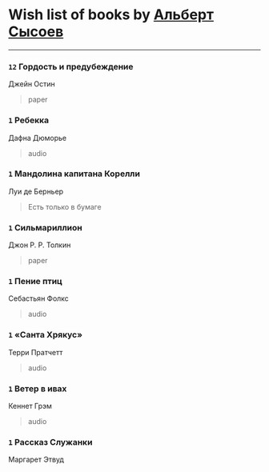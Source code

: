 # Wish list of books by [Альберт Сысоев](http://vk.com/id47446642)
---

### `12` Гордость и предубеждение
Джейн Остин
> paper

### `1` Ребекка
Дафна Дюморье
> audio

### `1` Мандолина капитана Корелли
Луи де Берньер
> Есть только в бумаге

### `1` Сильмариллион
Джон Р. Р. Толкин
> paper

### `1` Пение птиц
Себастьян Фолкс
> audio

### `1` «Санта Хрякус»
Терри Пратчетт
> audio

### `1` Ветер в ивах
Кеннет Грэм
> audio

### `1` Рассказ Служанки
Маргарет Этвуд

